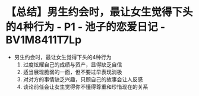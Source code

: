 # 【总结】男生约会时，最让女生觉得下头的4种行为 - P1 - 池子的恋爱日记 - BV1M8411T7Lp

-   男生约会时，最让女生觉得下头的4种行为
    1.  过度炫耀自己的成绩与资产，显得缺乏自信
    2.  适当展现脆弱的一面，但不要过早表现消极
    3.  对对方的事情缺乏兴趣，只顾自己的故事会让人反感
    4.  谈论前任会让女生觉得你不懂得尊重和珍惜现在的关系